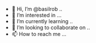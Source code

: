 - 👋 Hi, I’m @basilrob ..
- 👀 I’m interested in ...
- 🌱 I’m currently learning ..
- 💞️ I’m looking to collaborate on ..
- 📫 How to reach me ...

<!---
basilrob/basilrob is a ✨ special ✨ repository because its `README.md` (this file) appears on your GitHub profile.
You can click the Preview link to take a look at your changes.
--->
